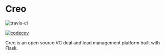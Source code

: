 # Creo

![travis-ci](https://travis-ci.com/ShaolinZhang/creo.svg?branch=master)

[![codecov](https://codecov.io/gh/ShaolinZhang/creo/branch/master/graph/badge.svg?token=UA8OZYWWSW)](https://codecov.io/gh/ShaolinZhang/creo)

Creo is an open source VC deal and lead management platform built with Flask.
